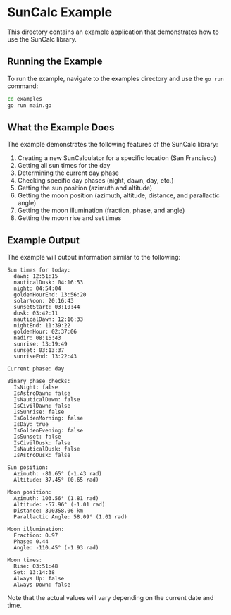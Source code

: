 # SunCalc Example

This directory contains an example application that demonstrates how to use the SunCalc library.

## Running the Example

To run the example, navigate to the examples directory and use the `go run` command:

```bash
cd examples
go run main.go
```

## What the Example Does

The example demonstrates the following features of the SunCalc library:

1. Creating a new SunCalculator for a specific location (San Francisco)
2. Getting all sun times for the day
3. Determining the current day phase
4. Checking specific day phases (night, dawn, day, etc.)
5. Getting the sun position (azimuth and altitude)
6. Getting the moon position (azimuth, altitude, distance, and parallactic angle)
7. Getting the moon illumination (fraction, phase, and angle)
8. Getting the moon rise and set times

## Example Output

The example will output information similar to the following:

```
Sun times for today:
  dawn: 12:51:15
  nauticalDusk: 04:16:53
  night: 04:54:04
  goldenHourEnd: 13:56:20
  solarNoon: 20:16:43
  sunsetStart: 03:10:44
  dusk: 03:42:11
  nauticalDawn: 12:16:33
  nightEnd: 11:39:22
  goldenHour: 02:37:06
  nadir: 08:16:43
  sunrise: 13:19:49
  sunset: 03:13:37
  sunriseEnd: 13:22:43

Current phase: day

Binary phase checks:
  IsNight: false
  IsAstroDawn: false
  IsNauticalDawn: false
  IsCivilDawn: false
  IsSunrise: false
  IsGoldenMorning: false
  IsDay: true
  IsGoldenEvening: false
  IsSunset: false
  IsCivilDusk: false
  IsNauticalDusk: false
  IsAstroDusk: false

Sun position:
  Azimuth: -81.65° (-1.43 rad)
  Altitude: 37.45° (0.65 rad)

Moon position:
  Azimuth: 103.56° (1.81 rad)
  Altitude: -57.96° (-1.01 rad)
  Distance: 390358.06 km
  Parallactic Angle: 58.09° (1.01 rad)

Moon illumination:
  Fraction: 0.97
  Phase: 0.44
  Angle: -110.45° (-1.93 rad)

Moon times:
  Rise: 03:51:48
  Set: 13:14:38
  Always Up: false
  Always Down: false
```

Note that the actual values will vary depending on the current date and time.